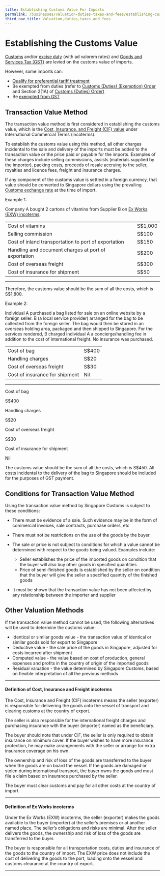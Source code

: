 ```yaml
---
title: Establishing Customs Value For Imports
permalink: /businesses/valuation-duties-taxes-and-fees/establishing-customs-value-for-imports
third_nav_title: Valuation,duties,taxes and fees
---
```


# Establishing the Customs Value

[Customs](https://www.customs.gov.sg/businesses/valuation-duties-taxes--fees/duties-and-dutiable-goods) and/or  [excise duty](https://www.customs.gov.sg/businesses/valuation-duties-taxes--fees/duties-and-dutiable-goods)  (with ad valorem rates) and  [Goods and Services Tax (GST)](https://www.customs.gov.sg/businesses/valuation-duties-taxes--fees/goods-and-services-tax-gst)  are levied on the customs value of imports.

However, some imports can:

-   [Qualify for preferential tariff treatment](https://www.customs.gov.sg/businesses/importing-goods/import-procedures/claiming-preferential-tariff-treatment-for-dutiable-imports)
-   Be exempted from duties (refer to  [Customs (Duties) (Exemption) Order](https://sso.agc.gov.sg/SL/CA1960-OR5#pr2-)  and Section 2(1A) of  [Customs (Duties) Order](https://sso.agc.gov.sg/SL/CA1960-OR4#pr2-)[)](https://sso.agc.gov.sg/SL/CA1960-OR4#pr2-)
-   Be  [exempted from GST](https://sso.agc.gov.sg/SL/GSTA1993-OR3)

## Transaction Value Method

The transaction value method is first considered in establishing the customs value, which is the  [Cost, Insurance, and Freight (CIF) value](https://www.customs.gov.sg/businesses/valuation-duties-taxes--fees/establishing-customs-value-for-imports/establishing-the-customs-value#CIF) under International Commercial Terms (incoterms).

To establish the customs value using this method, all other charges incidental to the sale and delivery of the imports must be added to the transaction value or the price paid or payable for the imports. Examples of these charges include selling commissions, assists (materials supplied by the importer), packing costs, proceeds of resale accruing to the seller, royalties and licence fees, freight and insurance charges.

If any component of the customs value is settled in a foreign currency, that value should be converted to Singapore dollars using the prevailing [Customs exchange rate](https://www.customs.gov.sg/eservices/exchange-rates-and-currency-converter/exchange-rates)  at the time of import.

Example 1:

Company A bought 2 cartons of vitamins from Supplier B on  [Ex Works (EXW) incoterms](https://www.customs.gov.sg/businesses/valuation-duties-taxes--fees/establishing-customs-value-for-imports/establishing-the-customs-value#ExWorks).

|  |  |
|--|--|
| Cost of vitamins | S$1,000 |
| Selling commission | S$100 |
|Cost of inland transportation to port of exportation  | S$150 |
| Handling and document charges at port of exportation | S$200 |
| Cost of overseas freight | S$300 |
| Cost of insurance for shipment | S$50 |
***

Therefore, the customs value should be the sum of all the costs, which is S$1,800.

Example 2:

Individual A purchased a bag listed for sale on an online website by a foreign seller. B (a local service provider) arranged for the bag to be collected from the foreign seller. The bag would then be stored in an overseas holding area, packaged and then shipped to Singapore. For the services rendered, B charged individual A a concierge/handling fee in addition to the cost of international freight. No insurance was purchased.

|  |  |
|--|--|
| Cost of bag |S$400 |
| Handling charges | S$20 |
| Cost of overseas freight | S$30 |
| Cost of insurance for shipment |  Nil|
***
Cost of bag

S$400

Handling charges

S$20

Cost of overseas freight

S$30

Cost of insurance for shipment

Nil

The customs value should be the sum of all the costs, which is S$450. All costs incidental to the delivery of the bag to Singapore should be included for the purposes of GST payment.

## Conditions for Transaction Value Method

Using the transaction value method by Singapore Customs is subject to these conditions:

-   There must be evidence of a sale. Such evidence may be in the form of commercial invoices, sale contracts, purchase orders, etc
-   There must not be restrictions on the use of the goods by the buyer
-   The sale or price is not subject to conditions for which a value cannot be determined with respect to the goods being valued. Examples include:
    
    -   Seller establishes the price of the imported goods on condition that the buyer will also buy other goods in specified quantities
    -   Price of semi-finished goods is established by the seller on condition that the buyer will give the seller a specified quantity of the finished goods
-   It must be shown that the transaction value has not been affected by any relationship between the importer and supplier

## Other Valuation Methods

If the transaction value method cannot be used, the following alternatives will be used to determine the customs value:

-   Identical or similar goods value - the transaction value of identical or similar goods sold for export to Singapore
-   Deductive value - the sale price of the goods in Singapore, adjusted for costs incurred after shipment
-   Computed value - the value based on cost of production, general expenses and profits in the country of origin of the imported goods
-   Residual valuation - the value determined by Singapore Customs, based on flexible interpretation of all the previous methods
 ***

#### Definition of Cost, Insurance and Freight incoterms

The Cost, Insurance and Freight (CIF) incoterms means the seller (exporter) is responsible for delivering the goods onto the vessel of transport and clearing customs at the country of export.

The seller is also responsible for the international freight charges and purchasing insurance with the buyer (importer) named as the beneficiary.

The buyer should note that under CIF, the seller is only required to obtain insurance on minimum cover. If the buyer wishes to have more insurance protection, he may make arrangements with the seller or arrange for extra insurance coverage on his own.

The ownership and risk of loss of the goods are transferred to the buyer when the goods are on board the vessel. If the goods are damaged or stolen during international transport, the buyer owns the goods and must file a claim based on insurance purchased by the seller.

The buyer must clear customs and pay for all other costs at the country of import.
***
#### Definition of Ex Works incoterms

Under the Ex Works (EXW) incoterms, the seller (exporter) makes the goods available to the buyer (importer) at the seller’s premises or at another named place. The seller’s obligations and risks are minimal. After the seller delivers the goods, the ownership and risk of loss of the goods are transferred to the buyer.

The buyer is responsible for all transportation costs, duties and insurance of the goods to the country of import. The EXW price does not include the cost of delivering the goods to the port, loading onto the vessel and customs clearance at the country of export.
***


